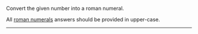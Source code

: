 <div class="challenge-instructions javascript-algorithms-and-data-structures-projects"><div><section id="description">
<p>Convert the given number into a roman numeral.</p>
<p>All <a href="http://www.mathsisfun.com/roman-numerals.html">roman numerals</a> answers should be provided in upper-case.</p>
</section></div><hr/></div>